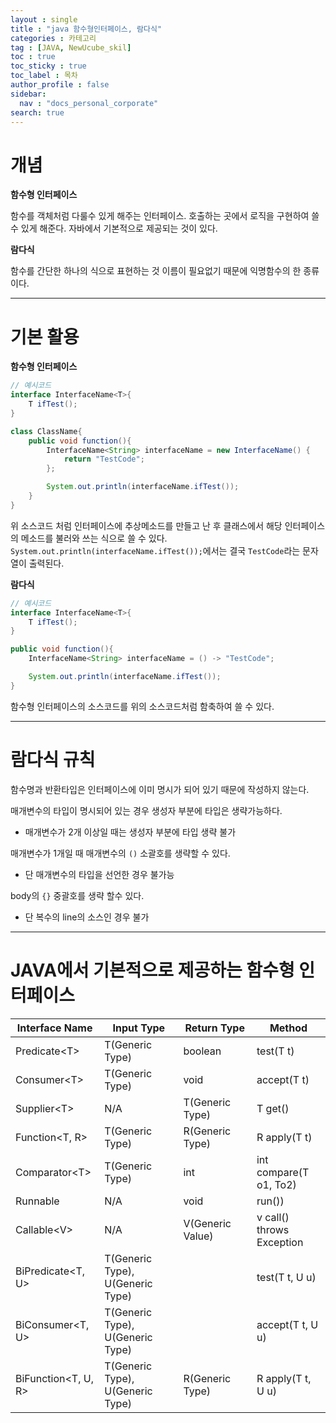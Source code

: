 ```yaml
---
layout : single
title : "java 함수형인터페이스, 람다식"
categories : 카테고리
tag : [JAVA, NewUcube_skil]
toc : true
toc_sticky : true
toc_label : 목차
author_profile : false
sidebar:
  nav : "docs_personal_corporate"
search: true
---
```

# 개념

**함수형 인터페이스**

함수를 객체처럼 다룰수 있게 해주는 인터페이스. 호출하는 곳에서 로직을 구현하여 쓸 수 있게 해준다. 자바에서 기본적으로 제공되는 것이 있다.

**람다식**

함수를 간단한 하나의 식으로 표현하는 것 이름이 필요없기 때문에 익명함수의 한 종류이다.

---

# 기본 활용

**함수형 인터페이스**

```java
// 예시코드
interface InterfaceName<T>{
    T ifTest();
}

class ClassName{
    public void function(){
        InterfaceName<String> interfaceName = new InterfaceName() {
            return "TestCode";
        };

        System.out.println(interfaceName.ifTest());
    }
}
```

위 소스코드 처럼 인터페이스에 추상메소드를 만들고 난 후 클래스에서 해당 인터페이스의 메소드를 불러와 쓰는 식으로 쓸 수 있다. `System.out.println(interfaceName.ifTest());`에서는 결국 `TestCode`라는 문자열이 출력된다.

**람다식**

```java
// 예시코드
interface InterfaceName<T>{
    T ifTest();
}

public void function(){
    InterfaceName<String> interfaceName = () -> "TestCode";

    System.out.println(interfaceName.ifTest());
}
```

함수형 인터페이스의 소스코드를 위의 소스코드처럼 함축하여 쓸 수 있다.

---

# 람다식 규칙

함수명과 반환타입은 인터페이스에 이미 명시가 되어 있기 때문에 작성하지 않는다.

매개변수의 타입이 명시되어 있는 경우 생성자 부분에 타입은 생략가능하다.

-  매개변수가 2개 이상일 때는 생성자 부분에 타입 생략 불가

매개변수가 1개일 때 매개변수의 `()` 소괄호를 생략할 수 있다.

- 단 매개변수의 타입을 선언한 경우 불가능

body의  `{}` 중괄호를 생략 할수 있다.

- 단 복수의 line의 소스인 경우 불가

---

# JAVA에서 기본적으로 제공하는 함수형 인터페이스

| Interface Name       | Input Type                       | Return Type     | Method                    |
| -------------------- | -------------------------------- | ---------------- | ------------------------- |
| Predicate\<T>        | T(Generic Type)                  | boolean          | test(T t)                 |
| Consumer\<T>         | T(Generic Type)                  | void             | accept(T t)               |
| Supplier\<T>         | N/A                              | T(Generic Type)  | T get()                   |
| Function\<T, R>      | T(Generic Type)                  | R(Generic Type)  | R apply(T t)              |
| Comparator\<T>       | T(Generic Type)                  | int              | int compare(T o1, To2)    |
| Runnable             | N/A                              | void             | run())                    |
| Callable\<V>         | N/A                              | V(Generic Value) | v call() throws Exception |
| BiPredicate\<T, U>   | T(Generic Type), U(Generic Type) |                  | test(T t, U u)            |
| BiConsumer\<T, U>    | T(Generic Type), U(Generic Type) |                  | accept(T t, U u)          |
| BiFunction\<T, U, R> | T(Generic Type), U(Generic Type) | R(Generic Type)  | R apply(T t, U u)         |
